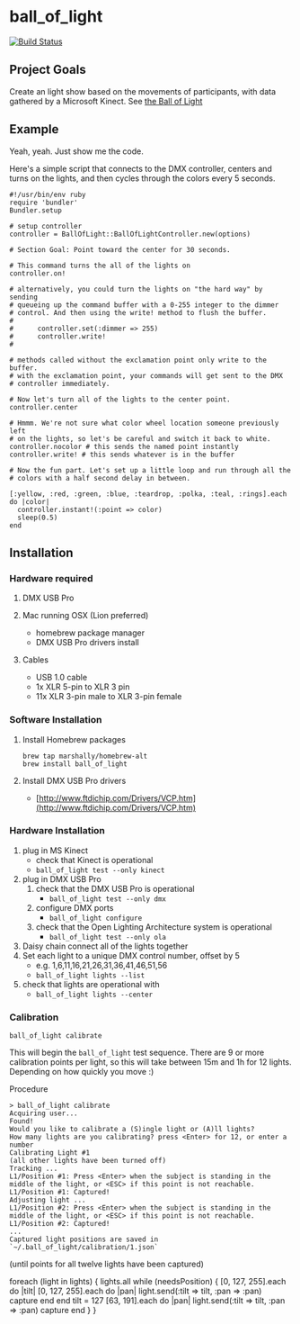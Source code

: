 # ball_of_light

[![Build Status](https://secure.travis-ci.org/marshally/ball_of_light.png?branch=master)](http://travis-ci.org/marshally/ball_of_light)

## Project Goals

Create an light show based on the movements of participants, with data gathered by a Microsoft Kinect. See [the Ball of Light](http://balloflight.com)

## Example

Yeah, yeah. Just show me the code.

Here's a simple script that connects to the DMX controller, centers and turns on
the lights, and then cycles through the colors every 5 seconds.

    #!/usr/bin/env ruby
    require 'bundler'
    Bundler.setup

    # setup controller
    controller = BallOfLight::BallOfLightController.new(options)

    # Section Goal: Point toward the center for 30 seconds.

    # This command turns the all of the lights on
    controller.on!

    # alternatively, you could turn the lights on "the hard way" by sending
    # queueing up the command buffer with a 0-255 integer to the dimmer
    # control. And then using the write! method to flush the buffer.
    #
    #      controller.set(:dimmer => 255)
    #      controller.write!
    #

    # methods called without the exclamation point only write to the buffer.
    # with the exclamation point, your commands will get sent to the DMX
    # controller immediately.

    # Now let's turn all of the lights to the center point.
    controller.center

    # Hmmm. We're not sure what color wheel location someone previously left
    # on the lights, so let's be careful and switch it back to white.
    controller.nocolor # this sends the named point instantly
    controller.write! # this sends whatever is in the buffer

    # Now the fun part. Let's set up a little loop and run through all the
    # colors with a half second delay in between.

    [:yellow, :red, :green, :blue, :teardrop, :polka, :teal, :rings].each do |color|
      controller.instant!(:point => color)
      sleep(0.5)
    end

## Installation

### Hardware required

1. DMX USB Pro
1. Mac running OSX (Lion preferred)

    * homebrew package manager
    * DMX USB Pro drivers install

1. Cables

    * USB 1.0 cable
    * 1x XLR 5-pin to XLR 3 pin
    * 11x XLR 3-pin male to XLR 3-pin female

### Software Installation

1. Install Homebrew packages

    ````
    brew tap marshally/homebrew-alt
    brew install ball_of_light
    ````

2. Install DMX USB Pro drivers

    * [http://www.ftdichip.com/Drivers/VCP.htm](http://www.ftdichip.com/Drivers/VCP.htm)


### Hardware Installation

1. plug in MS Kinect
    * check that Kinect is operational
    * `ball_of_light test --only kinect`
1. plug in DMX USB Pro
    1. check that the DMX USB Pro is operational
        * `ball_of_light test --only dmx`
    1. configure DMX ports
        * `ball_of_light configure`
    1. check that the Open Lighting Architecture system is operational
        * `ball_of_light test --only ola`
1. Daisy chain connect all of the lights together
1. Set each light to a unique DMX control number, offset by 5
    * e.g. 1,6,11,16,21,26,31,36,41,46,51,56
    * `ball_of_light lights --list`
1. check that lights are operational with
    * `ball_of_light lights --center`


### Calibration

````
ball_of_light calibrate
````

This will begin the `ball_of_light` test sequence. There are 9 or more calibration points per light, so this will take between 15m and 1h for 12 lights. Depending on how quickly you move :)

Procedure

````
> ball_of_light calibrate
Acquiring user...
Found!
Would you like to calibrate a (S)ingle light or (A)ll lights?
How many lights are you calibrating? press <Enter> for 12, or enter a number
Calibrating Light #1
(all other lights have been turned off)
Tracking ...
L1/Position #1: Press <Enter> when the subject is standing in the middle of the light, or <ESC> if this point is not reachable.
L1/Position #1: Captured!
Adjusting light ...
L1/Position #2: Press <Enter> when the subject is standing in the middle of the light, or <ESC> if this point is not reachable.
L1/Position #2: Captured!
...
Captured light positions are saved in `~/.ball_of_light/calibration/1.json`
````

(until points for all twelve lights have been captured)

foreach (light in lights)
{
  lights.all
  while (needsPosition)
  {
    [0, 127, 255].each do |tilt|
      [0, 127, 255].each do |pan|
        light.send(:tilt => tilt, :pan => :pan)
        capture
      end
    end
    tilt = 127
    [63, 191].each do |pan|
      light.send(:tilt => tilt, :pan => :pan)
      capture
    end
  }
}
